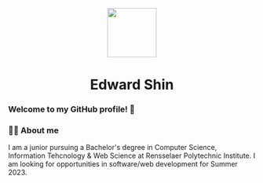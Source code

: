 <div id = "header" align = "center">
  <img src = "https://media.giphy.com/media/jdPMeyv9rn0hZHh8n9/giphy.gif" width = "100">
</div>

<h1 align="center">Edward Shin</h1>

### Welcome to my GitHub profile! 👋
### :man_technologist: About me
I am a junior pursuing a Bachelor's degree in Computer Science, Information Tehcnology & Web Science at Rensselaer Polytechnic Institute.
I am looking for opportunities in software/web development for Summer 2023.


<!--
---
### :chart_with_upwards_trend: My stats
![Anurag's GitHub stats](https://github-readme-stats.vercel.app/api?username=shinedwardc&show_icons=true&theme=synthwave)
[![Top Langs](https://github-readme-stats.vercel.app/api/top-langs/?username=shinedwardc&layout=compact)](https://github.com/anuraghazra/github-readme-stats)


**shinedwardc/shinedwardc** is a ✨ _special_ ✨ repository because its `README.md` (this file) appears on your GitHub profile.

Here are some ideas to get you started:

- 🔭 I’m currently working on ...
- 🌱 I’m currently learning ...
- 👯 I’m looking to collaborate on ...
- 🤔 I’m looking for help with ...
- 💬 Ask me about ...
- 📫 How to reach me: ...
- 😄 Pronouns: ...
- ⚡ Fun fact: ...


-->
